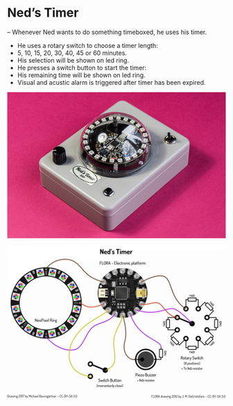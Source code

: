 # Ned’s Timer

– Whenever Ned wants to do something timeboxed, he uses his timer.

* He uses a rotary switch to choose a timer length:
 * 5, 10, 15, 20, 30, 40, 45 or 60 minutes.
 * His selection will be shown on led ring.
* He presses a switch button to start the timer:
 * His remaining time will be shown on led ring.
* Visual and acustic alarm is triggered after timer has been expired.

![Ned’s Timer](/FILES/timer.jpg?raw=true "Ned’s Timer")

![Ned’s Timer circuit](/FILES/circuit.png?raw=true "Ned’s Timer circuit")
